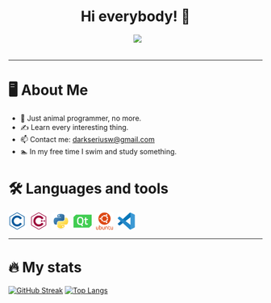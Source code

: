 <div id="header" align="center">
    <h1>Hi everybody! 👋</h1>&nbsp;
    <img src="https://media.giphy.com/media/1GEATImIxEXVR79Dhk/giphy.gif"/>
</div>

<div id="bages" align="center">
    <img src="https://komarev.com/ghpvc/?username=DarkSeriusCode&style=flat-square&color=gray" alt=""/>
</div>

---
# 🖥️ About Me
- 🐻 Just animal programmer, no more.
- ✍️ Learn every interesting thing.
- 📫 Contact me: darkseriusw@gmail.com
- 🏊 In my free time I swim and study something.

# 🛠️ Languages and tools
<img src="https://github.com/devicons/devicon/blob/master/icons/c/c-line.svg" alt="C" width=7% height=7%>&nbsp;
<img src="https://github.com/devicons/devicon/blob/master/icons/cplusplus/cplusplus-line.svg" alt="C++" width=7% height=7%>&nbsp;
<img src="https://github.com/devicons/devicon/blob/master/icons/python/python-original.svg" alt="Python" width=7% height=7%>&nbsp;
<img src="https://github.com/devicons/devicon/blob/master/icons/qt/qt-original.svg" alt="Qt" width=7% height=7%>&nbsp;
<img src="https://github.com/devicons/devicon/blob/master/icons/ubuntu/ubuntu-plain-wordmark.svg" alt="Ubuntu" width=7% height=7%>&nbsp;
<img src="https://github.com/devicons/devicon/blob/master/icons/vscode/vscode-original.svg" alt="VSCode" width=7% height=7%>&nbsp;

---
# 🔥 My stats
[![GitHub Streak](http://github-readme-streak-stats.herokuapp.com?user=DarkSeriusCode&theme=tokyonight&date_format=j%20M%5B%20Y%5D)](https://git.io/streak-stats)
[![Top Langs](https://github-readme-stats.vercel.app/api/top-langs/?username=DarkSeriusCode&layout=compact&theme=tokyonight)](https://github.com/anuraghazra/github-readme-stats)

